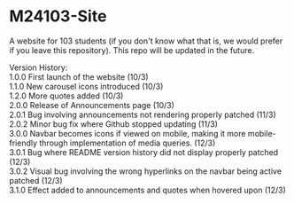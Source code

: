 # M24103-Site
A website for 103 students (if you don't know what that is, we would prefer if you leave this repository).
This repo will be updated in the future.

Version History:  
1.0.0 First launch of the website (10/3)  
1.1.0 New carousel icons introduced (10/3)  
1.2.0 More quotes added (10/3)  
2.0.0 Release of Announcements page (10/3)  
2.0.1 Bug involving announcements not rendering properly patched (11/3)  
2.0.2 Minor bug fix where Github stopped updating (11/3)  
3.0.0 Navbar becomes icons if viewed on mobile, making it more mobile-friendly through implementation of media             queries. (12/3)  
3.0.1 Bug where README version history did not display properly patched (12/3)  
3.0.2 Visual bug involving the wrong hyperlinks on the navbar being active patched (12/3)  
3.1.0 Effect added to announcements and quotes when hovered upon (12/3)  
